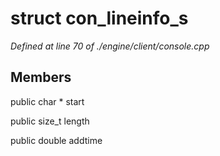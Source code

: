 # struct con_lineinfo_s

*Defined at line 70 of ./engine/client/console.cpp*

## Members

public char * start

public size_t length

public double addtime



